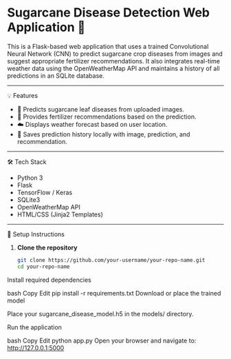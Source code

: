# Sugarcane Disease Detection Web Application 🌱

This is a Flask-based web application that uses a trained Convolutional Neural Network (CNN) to predict sugarcane crop diseases from images and suggest appropriate fertilizer recommendations. It also integrates real-time weather data using the OpenWeatherMap API and maintains a history of all predictions in an SQLite database.

---

💡 Features

- 🌾 Predicts sugarcane leaf diseases from uploaded images.
- 🧪 Provides fertilizer recommendations based on the prediction.
- ☁️ Displays weather forecast based on user location.
- 💾 Saves prediction history locally with image, prediction, and recommendation.

---

🛠️ Tech Stack

- Python 3
- Flask
- TensorFlow / Keras
- SQLite3
- OpenWeatherMap API
- HTML/CSS (Jinja2 Templates)

---

🚀 Setup Instructions

1. **Clone the repository**
   ```bash
   git clone https://github.com/your-username/your-repo-name.git
   cd your-repo-name


Install required dependencies

bash
Copy
Edit
pip install -r requirements.txt
Download or place the trained model

Place your sugarcane_disease_model.h5 in the models/ directory.

Run the application

bash
Copy
Edit
python app.py
Open your browser and navigate to:
http://127.0.0.1:5000

